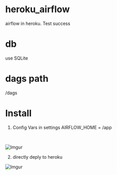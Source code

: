 # heroku_airflow
airflow in heroku. Test success 


# db
use SQLite

# dags path
/dags

# Install
1. Config Vars in settings
AIRFLOW_HOME = /app
</br>

 ![Imgur](https://i.imgur.com/BvBh9wT.png)

2. directly deply to heroku 


![Imgur](https://i.imgur.com/UNhU8Bi.png)

